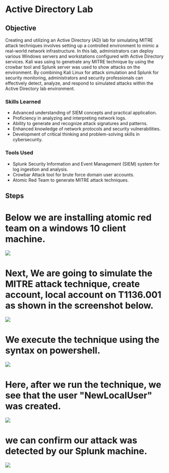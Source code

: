 # Active Directory Lab

## Objective
Creating and utilizing an Active Directory (AD) lab for simulating MITRE attack techniques involves setting up a controlled environment to mimic a real-world network infrastructure. In this lab, administrators can deploy various Windows servers and workstations configured with Active Directory services. Kali was using to genetrate any MITRE technique by using the crowbar tool and Splunk server was used to show attacks on the environment. By combining Kali Linux for attack simulation and Splunk for security monitoring, administrators and security professionals can effectively detect, analyze, and respond to simulated attacks within the Active Directory lab environment.

### Skills Learned

- Advanced understanding of SIEM concepts and practical application.
- Proficiency in analyzing and interpreting network logs.
- Ability to generate and recognize attack signatures and patterns.
- Enhanced knowledge of network protocols and security vulnerabilities.
- Development of critical thinking and problem-solving skills in cybersecurity.

### Tools Used

- Splunk Security Information and Event Management (SIEM) system for log ingestion and analysis.
- Crowbar Attack tool for brute force domain user accounts.
- Atomic Red Team to generate MITRE attack techniques. 

## Steps
# Below we are installing atomic red team on a windows 10 client machine.

<img src="https://github.com/Rapheal93/Active-Directory-Lab/assets/37610656/a1969e9c-8cd6-484f-86b8-6806b67e7a76" />

# Next, We are going to simulate the MITRE attack technique, create account, local account on T1136.001 as shown in the screenshot below.

<img src="https://github.com/Rapheal93/Active-Directory-Lab/assets/37610656/7ea31573-190f-48cb-9f1e-af277a2c1f7d" />

# We execute the technique using the syntax on powershell.

<img src="https://github.com/Rapheal93/Active-Directory-Lab/assets/37610656/7f51b976-3990-4b50-9044-e5474f72a20a" />

# Here, after we run the technique, we see that the user "NewLocalUser" was created.

<img src="https://github.com/Rapheal93/Active-Directory-Lab/assets/37610656/1cc3bcb0-7446-413e-ab9d-33d4b742f5e3" />

# we can confirm our attack was detected by our Splunk machine.

<img src="https://github.com/Rapheal93/Active-Directory-Lab/assets/37610656/89d2a930-a327-42c2-853c-66b981810504" />
